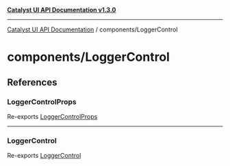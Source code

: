 [**Catalyst UI API Documentation v1.3.0**](../../README.md)

---

[Catalyst UI API Documentation](../../README.md) / components/LoggerControl

# components/LoggerControl

## References

### LoggerControlProps

Re-exports [LoggerControlProps](LoggerControl/interfaces/LoggerControlProps.md)

---

### LoggerControl

Re-exports [LoggerControl](LoggerControl/variables/LoggerControl.md)
